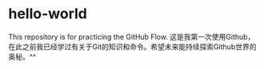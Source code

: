 # hello-world
This repository is for practicing the GitHub Flow.
这是我第一次使用Github，在此之前我已经学过有关于Git的知识和命令。希望未来能持续探索Github世界的奥秘。^^
